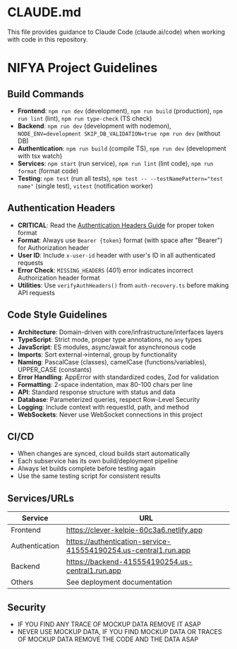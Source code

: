 # CLAUDE.md

This file provides guidance to Claude Code (claude.ai/code) when working with code in this repository.

# NIFYA Project Guidelines

## Build Commands
- **Frontend**: `npm run dev` (development), `npm run build` (production), `npm run lint` (lint), `npm run type-check` (TS check)
- **Backend**: `npm run dev` (development with nodemon), `NODE_ENV=development SKIP_DB_VALIDATION=true npm run dev` (without DB)
- **Authentication**: `npm run build` (compile TS), `npm run dev` (development with tsx watch)
- **Services**: `npm start` (run service), `npm run lint` (lint code), `npm run format` (format code)
- **Testing**: `npm test` (run all tests), `npm test -- --testNamePattern="test name"` (single test), `vitest` (notification worker)

## Authentication Headers
- **CRITICAL**: Read the [Authentication Headers Guide](AUTH-HEADER-GUIDE.md) for proper token format
- **Format**: Always use `Bearer {token}` format (with space after "Bearer") for Authorization header
- **User ID**: Include `x-user-id` header with user's ID in all authenticated requests
- **Error Check**: `MISSING_HEADERS` (401) error indicates incorrect Authorization header format
- **Utilities**: Use `verifyAuthHeaders()` from `auth-recovery.ts` before making API requests

## Code Style Guidelines
- **Architecture**: Domain-driven with core/infrastructure/interfaces layers
- **TypeScript**: Strict mode, proper type annotations, no `any` types
- **JavaScript**: ES modules, async/await for asynchronous code
- **Imports**: Sort external->internal, group by functionality
- **Naming**: PascalCase (classes), camelCase (functions/variables), UPPER_CASE (constants)
- **Error Handling**: AppError with standardized codes, Zod for validation
- **Formatting**: 2-space indentation, max 80-100 chars per line
- **API**: Standard response structure with status and data
- **Database**: Parameterized queries, respect Row-Level Security
- **Logging**: Include context with requestId, path, and method
- **WebSockets**: Never use WebSocket connections in this project

## CI/CD
- When changes are synced, cloud builds start automatically
- Each subservice has its own build/deployment pipeline
- Always let builds complete before testing again
- Use the same testing script for consistent results

## Services/URLs
| Service | URL |
|---------|-----|
| Frontend | https://clever-kelpie-60c3a6.netlify.app |
| Authentication | https://authentication-service-415554190254.us-central1.run.app |
| Backend | https://backend-415554190254.us-central1.run.app |
| Others | See deployment documentation |

## Security
- IF YOU FIND ANY TRACE OF MOCKUP DATA REMOVE IT ASAP
- NEVER USE MOCKUP DATA, IF YOU FIND MOCKUP DATA OR TRACES OF MOCKUP DATA REMOVE THE CODE AND THE DATA ASAP